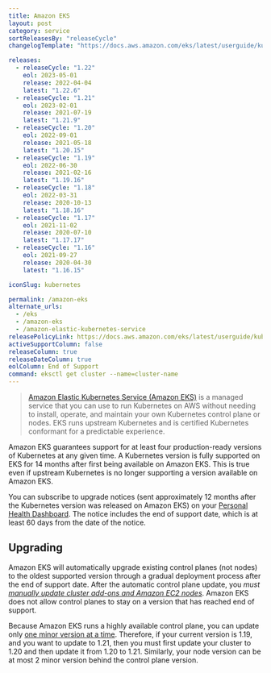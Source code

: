 ```yaml
---
title: Amazon EKS
layout: post
category: service
sortReleasesBy: "releaseCycle"
changelogTemplate: "https://docs.aws.amazon.com/eks/latest/userguide/kubernetes-versions.html#kubernetes-__RELEASE_CYCLE__"

releases:
  - releaseCycle: "1.22"
    eol: 2023-05-01
    release: 2022-04-04
    latest: "1.22.6"
  - releaseCycle: "1.21"
    eol: 2023-02-01
    release: 2021-07-19
    latest: "1.21.9"
  - releaseCycle: "1.20"
    eol: 2022-09-01
    release: 2021-05-18
    latest: "1.20.15"
  - releaseCycle: "1.19"
    eol: 2022-06-30
    release: 2021-02-16
    latest: "1.19.16"
  - releaseCycle: "1.18"
    eol: 2022-03-31
    release: 2020-10-13
    latest: "1.18.16"
  - releaseCycle: "1.17"
    eol: 2021-11-02
    release: 2020-07-10
    latest: "1.17.17"
  - releaseCycle: "1.16"
    eol: 2021-09-27
    release: 2020-04-30
    latest: "1.16.15"

iconSlug: kubernetes

permalink: /amazon-eks
alternate_urls:
  - /eks
  - /amazon-eks
  - /amazon-elastic-kubernetes-service
releasePolicyLink: https://docs.aws.amazon.com/eks/latest/userguide/kubernetes-versions.html
activeSupportColumn: false
releaseColumn: true
releaseDateColumn: true
eolColumn: End of Support
command: eksctl get cluster --name=cluster-name
---
```


> [Amazon Elastic Kubernetes Service (Amazon EKS)](http://aws.amazon.com/eks/) is a managed service that you can use to run Kubernetes on AWS without needing to install, operate, and maintain your own Kubernetes control plane or nodes. EKS runs upstream Kubernetes and is certified Kubernetes conformant for a predictable experience.

Amazon EKS guarantees support for at least four production-ready versions of Kubernetes at any given time. A Kubernetes version is fully supported on EKS for 14 months after first being available on Amazon EKS. This is true even if upstream Kubernetes is no longer supporting a version available on Amazon EKS.

You can subscribe to upgrade notices (sent approximately 12 months after the Kubernetes version was released on Amazon EKS) on your [Personal Health Dashboard](https://aws.amazon.com/premiumsupport/technology/personal-health-dashboard/). The notice includes the end of support date, which is at least 60 days from the date of the notice.

## Upgrading

Amazon EKS will automatically upgrade existing control planes (not nodes) to the oldest supported version through a gradual deployment process after the end of support date. After the automatic control plane update, you _must [manually update cluster add-ons and Amazon EC2 nodes][upgrade]_. Amazon EKS does not allow control planes to stay on a version that has reached end of support.

Because Amazon EKS runs a highly available control plane, you can update only [one minor version at a time][skew]. Therefore, if your current version is 1.19, and you want to update to 1.21, then you must first update your cluster to 1.20 and then update it from 1.20 to 1.21. Similarly, your node version can be at most 2 minor version behind the control plane version.

[upgrade]: https://docs.aws.amazon.com/eks/latest/userguide/update-cluster.html#update-existing-cluster
[skew]: https://kubernetes.io/docs/setup/version-skew-policy/#kube-apiserver
